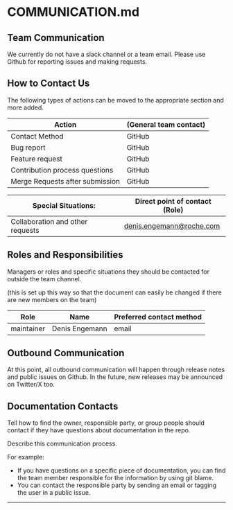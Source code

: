 # COMMUNICATION.md

## Team Communication

We currently do not have a slack channel or a team email.
Please use Github for reporting issues and making requests.

## How to Contact Us

The following types of actions can be moved to the appropriate section and more added.

| Action                         | (General team contact)   |
|--------------------------------|--------------------------|
| Contact Method                 | GitHub                   |
| Bug report                     | GitHub                   |
| Feature request                | GitHub                   |
| Contribution process questions | GitHub                   |
| Merge Requests after submission| GitHub                   |

| Special Situations:                   | Direct point of contact (Role) |
|---------------------------------------|--------------------------------|
| Collaboration and other requests      | denis.engemann@roche.com       |

## Roles and Responsibilities

Managers or roles and specific situations they should be contacted for outside the team channel.

(this is set up this way so that the document can easily be changed if there are new members on the team)

| Role           | Name               | Preferred contact method |
|----------------|--------------------|--------------------------|
| maintainer     | Denis Engemann     | email                    |

## Outbound Communication

At this point, all outbound communication will happen through release notes and public issues on Github.
In the future, new releases may be announced on Twitter/X too.

## Documentation Contacts

Tell how to find the owner, responsible party, or group people should contact if they have questions about documentation in the repo.

Describe this communication process.

For example:

* If you have questions on a specific piece of documentation, you can find the team member responsible for the information by using git blame.
* You can contact the responsible party by sending an email or tagging the user in a public issue.

***